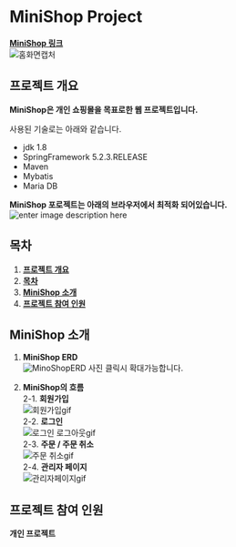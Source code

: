 # MiniShop Project

**[MiniShop 링크](http://dudwk814.cafe24.com/)**  
![홈화면캡처](https://user-images.githubusercontent.com/50799296/116375237-0e8b7980-a84a-11eb-9f9a-d2220370883f.JPG)


## 프로젝트 개요

**MiniShop은 개인 쇼핑몰을 목표로한 웹 프로젝트입니다.** <br/>

  사용된 기술로는 아래와 같습니다.
  * jdk 1.8
  * SpringFramework 5.2.3.RELEASE
  * Maven
  * Mybatis
  * Maria DB
  
  **MiniShop 포로젝트는 아래의 브라우저에서 최적화 되어있습니다.**  
![enter image description here](https://img1.daumcdn.net/thumb/R1280x0/?scode=mtistory2&fname=https://blog.kakaocdn.net/dn/dOnlnt/btqETnBKL33/wTdqSwKSN7QmF24d2G4EG1/img.png)
  
## 목차
 1. [ **프로젝트 개요**](#프로젝트-개요)  
 2. [**목차**](#목차)  
 3. [**MiniShop 소개**](#MiniShop-소개)  
 4. [**프로젝트 참여 인원**](#프로젝트-참여-인원)  
 

## MiniShop 소개

  1. **MiniShop ERD**  
    ![MinoShopERD](https://user-images.githubusercontent.com/50799296/115985127-56f62d80-a5e5-11eb-9de3-c39ba2a16a93.jpg)
    사진 클릭시 확대가능합니다. 
    
  2. **MiniShop의 흐름**  
    2-1. **회원가입**       
    ![회원가입gif](https://user-images.githubusercontent.com/50799296/116239722-f5c58a00-a79d-11eb-9a8d-aaabd8e76e50.gif)      
      2-2. **로그인**  
    ![로그인 로그아웃gif](https://user-images.githubusercontent.com/50799296/116378687-552ea300-a84d-11eb-9288-9638f719012d.gif)   
    2-3. **주문 / 주문 취소**  
    ![주문 취소gif](https://user-images.githubusercontent.com/50799296/116379761-4c8a9c80-a84e-11eb-9166-438da84b4175.gif)  
    2-4. **관리자 페이지**  
    ![관리자페이지gif](https://user-images.githubusercontent.com/50799296/116387692-020d1e00-a856-11eb-8d5b-74c43fe405aa.gif)  

  

## 프로젝트 참여 인원
  **개인 프로젝트**



